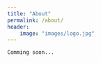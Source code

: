 ```yaml
---
title: "About"
permalink: /about/
header:
    image: "images/logo.jpg"
---
```


    Comming soon...


